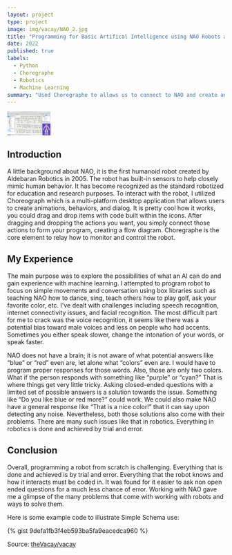```yaml
---
layout: project
type: project
image: img/vacay/NAO_2.jpg
title: "Programming for Basic Artifical Intelligence using NAO Robots and Choregraphe"
date: 2022
published: true
labels:
  - Python
  - Choregraphe
  - Robotics
  - Machine Learning
summary: "Used Choregraphe to allows us to connect to NAO and create animations and mimic human behavior."
---
```


<img width="100px" class="img-fluid" src="../img/vacay/NAO_home_page.jpg">

## Introduction
A little background about NAO, it is the first humanoid robot created by Aldebaran Robotics in 2005. The robot has built-in sensors to help closely mimic human behavior. It has become recognized as the standard robotized for education and research purposes. To interact with the robot, I utilized Choreograph which is a multi-platform desktop application that allows users to create animations, behaviors, and dialog. It is pretty cool how it works, you could drag and drop items with code built within the icons. After dragging and dropping the actions you want, you simply connect those actions to form your program, creating a flow diagram. Choregraphe is the core element to relay how to monitor and control the robot. 

## My Experience
The main purpose was to explore the possibilities of what an AI can do and gain experience with machine learning. I attempted to program robot to focus on simple movements and conversation using box libraries such as teaching NAO how to dance, sing, teach others how to play golf, ask your favorite color, etc. I've dealt with challenges including speech recognition, internet connectivity issues, and facial recognition. The most difficult part for me to crack was the voice recognition, it seems like there was a potential bias toward male voices and less on people who had accents. Sometimes you either speak slower, change the intonation of your words, or speak faster.

NAO does not have a brain; it is not aware of what potential answers like “blue” or “red” even are, let alone what “colors” even are. I would have to program proper responses for those words. Also, those are only two colors. What if the person responds with something like “purple” or “cyan?” That is where things get very little tricky. Asking closed-ended questions with a limited set of possible answers is a solution towards the issue. Something like “Do you like blue or red more?” could work. We could also make NAO have a general response like “That is a nice color!” that it can say upon detecting any noise. Nevertheless, both those solutions also come with their problems. There are many such issues like that in robotics. Everything in robotics is done and achieved by trial and error.

## Conclusion
Overall, programming a robot from scratch is challenging. Everything that is done and achieved is by trial and error. Everything that the robot knows and how it interacts must be coded in. It was found for it easier to ask non open ended questions for a much less chance of error. Working with NAO gave me a glimpse of the many problems that come with working with robots and ways to solve them.  

Here is some example code to illustrate Simple Schema use:

{% gist 9defa1fb3f4eb593ba5fa9eacedca960 %}
 
Source: <a href="https://github.com/theVacay/vacay">theVacay/vacay</a>
